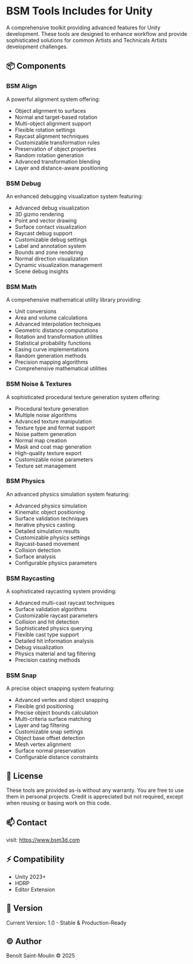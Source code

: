 # BSM Tools Includes for Unity

A comprehensive toolkit providing advanced features for Unity development. These tools are designed to enhance workflow and provide sophisticated solutions for common Artists and Technicals Artists development challenges.

## 📦 Components

### BSM Align
A powerful alignment system offering:
- Object alignment to surfaces
- Normal and target-based rotation
- Multi-object alignment support  
- Flexible rotation settings
- Raycast alignment techniques
- Customizable transformation rules
- Preservation of object properties
- Random rotation generation
- Advanced transformation blending
- Layer and distance-aware positioning

### BSM Debug
An enhanced debugging visualization system featuring:
- Advanced debug visualization
- 3D gizmo rendering
- Point and vector drawing
- Surface contact visualization
- Raycast debug support
- Customizable debug settings
- Label and annotation system
- Bounds and zone rendering
- Normal direction visualization
- Dynamic visualization management
- Scene debug insights

### BSM Math
A comprehensive mathematical utility library providing:
- Unit conversions
- Area and volume calculations
- Advanced interpolation techniques
- Geometric distance computations
- Rotation and transformation utilities
- Statistical probability functions
- Easing curve implementations
- Random generation methods
- Precision mapping algorithms
- Comprehensive mathematical utilities

### BSM Noise & Textures
A sophisticated procedural texture generation system offering:
- Procedural texture generation
- Multiple noise algorithms
- Advanced texture manipulation
- Texture type and format support
- Noise pattern generation
- Normal map creation
- Mask and coat map generation
- High-quality texture export
- Customizable noise parameters
- Texture set management

### BSM Physics
An advanced physics simulation system featuring:
- Advanced physics simulation
- Kinematic object positioning
- Surface validation techniques
- Iterative physics casting
- Detailed simulation results
- Customizable physics settings
- Raycast-based movement
- Collision detection
- Surface analysis
- Configurable physics parameters

### BSM Raycasting
A sophisticated raycasting system providing:
- Advanced multi-cast raycast techniques
- Surface validation algorithms
- Customizable raycast parameters
- Collision and hit detection
- Sophisticated physics querying
- Flexible cast type support
- Detailed hit information analysis
- Debug visualization
- Physics material and tag filtering
- Precision casting methods

### BSM Snap
A precise object snapping system featuring:
- Advanced vertex and object snapping
- Flexible grid positioning
- Precise object bounds calculation
- Multi-criteria surface matching
- Layer and tag filtering
- Customizable snap settings
- Object base offset detection
- Mesh vertex alignment
- Surface normal preservation
- Configurable distance constraints

## 📝 License

These tools are provided as-is without any warranty. You are free to use them in personal projects.
Credit is appreciated but not required, except when reusing or basing work on this code.

## 📫 Contact

visit: https://www.bsm3d.com

## ⚡ Compatibility
- Unity 2023+
- HDRP
- Editor Extension

## 🎯 Version
Current Version: 1.0 - Stable & Production-Ready

## ©️ Author
Benoît Saint-Moulin © 2025
